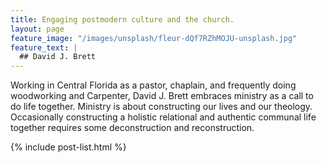 ```yaml
---
title: Engaging postmodern culture and the church.
layout: page
feature_image: "/images/unsplash/fleur-dQf7RZhMOJU-unsplash.jpg"
feature_text: |
  ## David J. Brett
---
```


Working in Central Florida as a pastor, chaplain, and frequently doing woodworking and Carpenter, David J. Brett embraces ministry as a call to do life together. Ministry is about constructing our lives and our theology. Occasionally constructing a holistic relational and authentic communal life together requires some deconstruction and reconstruction.

{% include post-list.html %}

